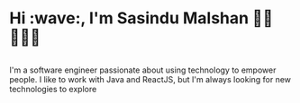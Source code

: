 <h1>Hi :wave:, I'm Sasindu Malshan 👋🏾 👩🏾‍💻</h1>
<img src="https://github.com/sasindumalshan/sasindumalshan/assets/109432637/042b67e8-80c5-4cc1-b9e0-be7eaa037b2e" alt="">


<p>I'm a software engineer passionate about using technology to empower people. I like to work with Java and ReactJS, but I'm always looking for new technologies to explore</p>
